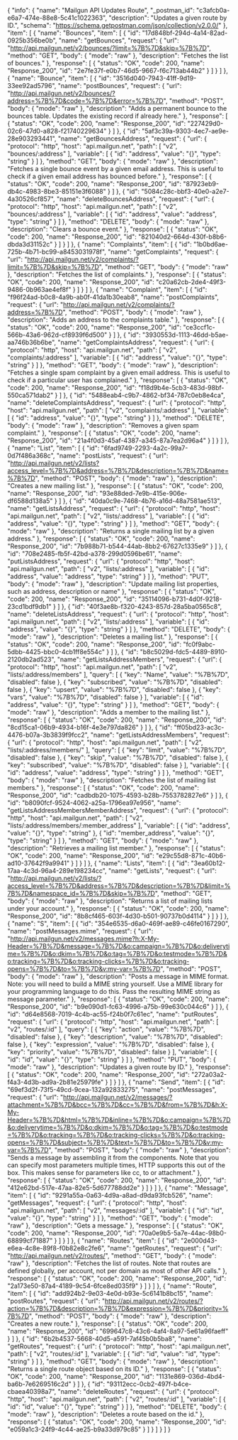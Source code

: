 {
  "info": {
    "name": "Mailgun API Updates Route",
    "_postman_id": "c3afcb0a-e6a7-474e-88e8-5c41c1022363",
    "description": "Updates a given route by ID.",
    "schema": "https://schema.getpostman.com/json/collection/v2.0.0/"
  },
  "item": [
    {
      "name": "Bounces",
      "item": [
        {
          "id": "17d848bf-294d-4a14-82ad-0925b356be0b",
          "name": "getBounces",
          "request": {
            "url": "http://api.mailgun.net/v2/bounces/?limit=%7B%7D&skip=%7B%7D",
            "method": "GET",
            "body": {
              "mode": "raw"
            },
            "description": "Fetches the list of bounces."
          },
          "response": [
            {
              "status": "OK",
              "code": 200,
              "name": "Response_200",
              "id": "2e7fe37f-e0b7-46d5-9667-f6c713ab44b2"
            }
          ]
        }
      ]
    },
    {
      "name": "Bounce",
      "item": [
        {
          "id": "3516d040-7943-41ff-9d19-33ee92ad5796",
          "name": "postBounces",
          "request": {
            "url": "http://api.mailgun.net/v2/bounces/?address=%7B%7D&code=%7B%7D&error=%7B%7D",
            "method": "POST",
            "body": {
              "mode": "raw"
            },
            "description": "Adds a permanent bounce to the bounces table. Updates the existing record if already here."
          },
          "response": [
            {
              "status": "OK",
              "code": 200,
              "name": "Response_200",
              "id": "227429d0-02c6-47d0-a828-f21740229634"
            }
          ]
        },
        {
          "id": "5af3c39a-9303-4ec7-ae9e-28e903293441",
          "name": "getBouncesAddress",
          "request": {
            "url": {
              "protocol": "http",
              "host": "api.mailgun.net",
              "path": [
                "v2",
                "bounces/:address"
              ],
              "variable": [
                {
                  "id": "address",
                  "value": "{}",
                  "type": "string"
                }
              ]
            },
            "method": "GET",
            "body": {
              "mode": "raw"
            },
            "description": "Fetches a single bounce event by a given email address. This is useful to check if a given email address has bounced before."
          },
          "response": [
            {
              "status": "OK",
              "code": 200,
              "name": "Response_200",
              "id": "87923eb9-db4c-4983-8be3-85151e3f6088"
            }
          ]
        },
        {
          "id": "5084c28c-bbf3-40e0-a2e7-4a30526cf857",
          "name": "deleteBouncesAddress",
          "request": {
            "url": {
              "protocol": "http",
              "host": "api.mailgun.net",
              "path": [
                "v2",
                "bounces/:address"
              ],
              "variable": [
                {
                  "id": "address",
                  "value": "address",
                  "type": "string"
                }
              ]
            },
            "method": "DELETE",
            "body": {
              "mode": "raw"
            },
            "description": "Clears a bounce event."
          },
          "response": [
            {
              "status": "OK",
              "code": 200,
              "name": "Response_200",
              "id": "821040d2-664d-430f-b8b6-dbda3d31152c"
            }
          ]
        }
      ]
    },
    {
      "name": "Complaints",
      "item": [
        {
          "id": "1b0bd6ae-725b-4b71-bc99-a8453031978f",
          "name": "getComplaints",
          "request": {
            "url": "http://api.mailgun.net/v2/complaints/?limit=%7B%7D&skip=%7B%7D",
            "method": "GET",
            "body": {
              "mode": "raw"
            },
            "description": "Fetches the list of complaints."
          },
          "response": [
            {
              "status": "OK",
              "code": 200,
              "name": "Response_200",
              "id": "c20a62cb-2de4-49f3-9486-0b963ae4ef8f"
            }
          ]
        }
      ]
    },
    {
      "name": "Complaint",
      "item": [
        {
          "id": "f96f24ad-b0c8-4a9b-ab0f-41da1b30eab8",
          "name": "postComplaints",
          "request": {
            "url": "http://api.mailgun.net/v2/complaints/?address=%7B%7D",
            "method": "POST",
            "body": {
              "mode": "raw"
            },
            "description": "Adds an address to the complaints table."
          },
          "response": [
            {
              "status": "OK",
              "code": 200,
              "name": "Response_200",
              "id": "ce3ccf1c-566b-43a6-962d-cf8939f6d500"
            }
          ]
        },
        {
          "id": "3930553d-1113-46dd-b5ae-aa746b36b6be",
          "name": "getComplaintsAddress",
          "request": {
            "url": {
              "protocol": "http",
              "host": "api.mailgun.net",
              "path": [
                "v2",
                "complaints/:address"
              ],
              "variable": [
                {
                  "id": "address",
                  "value": "{}",
                  "type": "string"
                }
              ]
            },
            "method": "GET",
            "body": {
              "mode": "raw"
            },
            "description": "Fetches a single spam complaint by a given email address. This is useful to check if a particular user has complained."
          },
          "response": [
            {
              "status": "OK",
              "code": 200,
              "name": "Response_200",
              "id": "f18d9b4e-5cb3-483d-98bf-550ca571dab2"
            }
          ]
        },
        {
          "id": "5488eab4-c9b7-4862-bf34-787c0eb8e4ca",
          "name": "deleteComplaintsAddress",
          "request": {
            "url": {
              "protocol": "http",
              "host": "api.mailgun.net",
              "path": [
                "v2",
                "complaints/:address"
              ],
              "variable": [
                {
                  "id": "address",
                  "value": "{}",
                  "type": "string"
                }
              ]
            },
            "method": "DELETE",
            "body": {
              "mode": "raw"
            },
            "description": "Removes a given spam complaint."
          },
          "response": [
            {
              "status": "OK",
              "code": 200,
              "name": "Response_200",
              "id": "21a4f0d3-45af-4387-a345-87a7ea2d96a4"
            }
          ]
        }
      ]
    },
    {
      "name": "List",
      "item": [
        {
          "id": "6fad9749-2293-4a2c-99a7-0d7f486a368c",
          "name": "postLists",
          "request": {
            "url": "http://api.mailgun.net/v2/lists?access_level=%7B%7D&address=%7B%7D&description=%7B%7D&name=%7B%7D",
            "method": "POST",
            "body": {
              "mode": "raw"
            },
            "description": "Creates a new mailing list."
          },
          "response": [
            {
              "status": "OK",
              "code": 200,
              "name": "Response_200",
              "id": "93e88ded-7e9b-415e-906e-df6588d138a5"
            }
          ]
        },
        {
          "id": "40da0c9e-7468-4b76-a16d-48a7581ae513",
          "name": "getListsAddress",
          "request": {
            "url": {
              "protocol": "http",
              "host": "api.mailgun.net",
              "path": [
                "v2",
                "lists/:address"
              ],
              "variable": [
                {
                  "id": "address",
                  "value": "{}",
                  "type": "string"
                }
              ]
            },
            "method": "GET",
            "body": {
              "mode": "raw"
            },
            "description": "Returns a single mailing list by a given address."
          },
          "response": [
            {
              "status": "OK",
              "code": 200,
              "name": "Response_200",
              "id": "7b988b71-b544-44ab-8bb2-67627c1335e9"
            }
          ]
        },
        {
          "id": "708e2485-fb5f-42bd-a378-299d0596be61",
          "name": "putListsAddress",
          "request": {
            "url": {
              "protocol": "http",
              "host": "api.mailgun.net",
              "path": [
                "v2",
                "lists/:address"
              ],
              "variable": [
                {
                  "id": "address",
                  "value": "address",
                  "type": "string"
                }
              ]
            },
            "method": "PUT",
            "body": {
              "mode": "raw"
            },
            "description": "Update mailing list properties, such as address, description or name"
          },
          "response": [
            {
              "status": "OK",
              "code": 200,
              "name": "Response_200",
              "id": "35114096-b731-4d0f-9218-23cd1bdf9db1"
            }
          ]
        },
        {
          "id": "40f3ae8b-f320-4243-857d-28a5ba0565c8",
          "name": "deleteListsAddress",
          "request": {
            "url": {
              "protocol": "http",
              "host": "api.mailgun.net",
              "path": [
                "v2",
                "lists/:address"
              ],
              "variable": [
                {
                  "id": "address",
                  "value": "{}",
                  "type": "string"
                }
              ]
            },
            "method": "DELETE",
            "body": {
              "mode": "raw"
            },
            "description": "Deletes a mailing list."
          },
          "response": [
            {
              "status": "OK",
              "code": 200,
              "name": "Response_200",
              "id": "fc0f9abc-5dbb-4425-bbc0-4cb1ff8e554c"
            }
          ]
        },
        {
          "id": "b8c5029d-fdc5-4489-8910-2120db2ad523",
          "name": "getListsAddressMembers",
          "request": {
            "url": {
              "protocol": "http",
              "host": "api.mailgun.net",
              "path": [
                "v2",
                "lists/:address/members"
              ],
              "query": [
                {
                  "key": "Name",
                  "value": "%7B%7D",
                  "disabled": false
                },
                {
                  "key": "subscribed",
                  "value": "%7B%7D",
                  "disabled": false
                },
                {
                  "key": "upsert",
                  "value": "%7B%7D",
                  "disabled": false
                },
                {
                  "key": "vars",
                  "value": "%7B%7D",
                  "disabled": false
                }
              ],
              "variable": [
                {
                  "id": "address",
                  "value": "{}",
                  "type": "string"
                }
              ]
            },
            "method": "GET",
            "body": {
              "mode": "raw"
            },
            "description": "Adds a member to the mailing list."
          },
          "response": [
            {
              "status": "OK",
              "code": 200,
              "name": "Response_200",
              "id": "8cd15ca1-06b9-4934-b16f-4e3e797da826"
            }
          ]
        },
        {
          "id": "ff05bd23-ac3c-4476-b07a-3b3839f9fcc2",
          "name": "getListsAddressMembers",
          "request": {
            "url": {
              "protocol": "http",
              "host": "api.mailgun.net",
              "path": [
                "v2",
                "lists/:address/members/"
              ],
              "query": [
                {
                  "key": "limit",
                  "value": "%7B%7D",
                  "disabled": false
                },
                {
                  "key": "skip",
                  "value": "%7B%7D",
                  "disabled": false
                },
                {
                  "key": "subscribed",
                  "value": "%7B%7D",
                  "disabled": false
                }
              ],
              "variable": [
                {
                  "id": "address",
                  "value": "address",
                  "type": "string"
                }
              ]
            },
            "method": "GET",
            "body": {
              "mode": "raw"
            },
            "description": "Fetches the list of mailing list members."
          },
          "response": [
            {
              "status": "OK",
              "code": 200,
              "name": "Response_200",
              "id": "cadbdb20-1075-4593-b28b-7553782827e6"
            }
          ]
        },
        {
          "id": "b8090fcf-9524-4062-a25a-1796ea97e956",
          "name": "getListsAddressMembersMemberAddress",
          "request": {
            "url": {
              "protocol": "http",
              "host": "api.mailgun.net",
              "path": [
                "v2",
                "lists/:address/members/:member_address"
              ],
              "variable": [
                {
                  "id": "address",
                  "value": "{}",
                  "type": "string"
                },
                {
                  "id": "member_address",
                  "value": "{}",
                  "type": "string"
                }
              ]
            },
            "method": "GET",
            "body": {
              "mode": "raw"
            },
            "description": "Retrieves a mailing list member."
          },
          "response": [
            {
              "status": "OK",
              "code": 200,
              "name": "Response_200",
              "id": "e29c55d8-871c-40b6-ad10-37642f9a9941"
            }
          ]
        }
      ]
    },
    {
      "name": "Lists",
      "item": [
        {
          "id": "3ea60b12-17aa-4c3d-96a4-289e198234cc",
          "name": "getLists",
          "request": {
            "url": "http://api.mailgun.net/v2/lists/?access_level=%7B%7D&address=%7B%7D&description=%7B%7D&limit=%7B%7D&namespace_id=%7B%7D&skip=%7B%7D",
            "method": "GET",
            "body": {
              "mode": "raw"
            },
            "description": "Returns a list of mailing lists under your account."
          },
          "response": [
            {
              "status": "OK",
              "code": 200,
              "name": "Response_200",
              "id": "8b8cf465-603f-4d30-b501-90737b0d4114"
            }
          ]
        }
      ]
    },
    {
      "name": "S",
      "item": [
        {
          "id": "354e6535-d6a0-469f-ae89-c46fe0167290",
          "name": "postMessages.mime",
          "request": {
            "url": "http://api.mailgun.net/v2/messages.mime?h:X-My-Header=%7B%7D&message=%7B%7D&o:campaign=%7B%7D&o:deliverytime=%7B%7D&o:dkim=%7B%7D&o:tag=%7B%7D&o:testmode=%7B%7D&o:tracking=%7B%7D&o:tracking-clicks=%7B%7D&o:tracking-opens=%7B%7D&to=%7B%7D&v:my-var=%7B%7D",
            "method": "POST",
            "body": {
              "mode": "raw"
            },
            "description": "Posts a message in MIME format. Note: you will need to build a MIME string yourself. Use a MIME library for your programming language to do this. Pass the resulting MIME string as message parameter."
          },
          "response": [
            {
              "status": "OK",
              "code": 200,
              "name": "Response_200",
              "id": "b9e090d1-fc63-4996-a75b-99e630c044c6"
            }
          ]
        },
        {
          "id": "d64e8568-7019-4c4b-ac55-f24b0f7c61ec",
          "name": "putRoutes",
          "request": {
            "url": {
              "protocol": "http",
              "host": "api.mailgun.net",
              "path": [
                "v2",
                "routes/:id"
              ],
              "query": [
                {
                  "key": "action",
                  "value": "%7B%7D",
                  "disabled": false
                },
                {
                  "key": "description",
                  "value": "%7B%7D",
                  "disabled": false
                },
                {
                  "key": "expression",
                  "value": "%7B%7D",
                  "disabled": false
                },
                {
                  "key": "priority",
                  "value": "%7B%7D",
                  "disabled": false
                }
              ],
              "variable": [
                {
                  "id": "id",
                  "value": "{}",
                  "type": "string"
                }
              ]
            },
            "method": "PUT",
            "body": {
              "mode": "raw"
            },
            "description": "Updates a given route by ID."
          },
          "response": [
            {
              "status": "OK",
              "code": 200,
              "name": "Response_200",
              "id": "272a03a2-f4a3-4d3b-ad9a-2b81e25979fe"
            }
          ]
        }
      ]
    },
    {
      "name": "Send",
      "item": [
        {
          "id": "69ef3d2f-73f5-49cd-9cea-132a92833275",
          "name": "postMessages",
          "request": {
            "url": "http://api.mailgun.net/v2/messages/?attachment=%7B%7D&bcc=%7B%7D&cc=%7B%7D&from=%7B%7D&h:X-My-Header=%7B%7D&html=%7B%7D&inline=%7B%7D&o:campaign=%7B%7D&o:deliverytime=%7B%7D&o:dkim=%7B%7D&o:tag=%7B%7D&o:testmode=%7B%7D&o:tracking=%7B%7D&o:tracking-clicks=%7B%7D&o:tracking-opens=%7B%7D&subject=%7B%7D&text=%7B%7D&to=%7B%7D&v:my-var=%7B%7D",
            "method": "POST",
            "body": {
              "mode": "raw"
            },
            "description": "Sends a message by assembling it from the components. Note that you can specify most parameters multiple times, HTTP supports this out of the box. This makes sense for parameters like cc, to or attachment."
          },
          "response": [
            {
              "status": "OK",
              "code": 200,
              "name": "Response_200",
              "id": "412e62bd-517e-47aa-82e5-5d677788dd2e"
            }
          ]
        }
      ]
    },
    {
      "name": "Message",
      "item": [
        {
          "id": "9291a55a-0a63-4d9a-a8ad-d9da93fcb526",
          "name": "getMessages",
          "request": {
            "url": {
              "protocol": "http",
              "host": "api.mailgun.net",
              "path": [
                "v2",
                "messages/:id"
              ],
              "variable": [
                {
                  "id": "id",
                  "value": "{}",
                  "type": "string"
                }
              ]
            },
            "method": "GET",
            "body": {
              "mode": "raw"
            },
            "description": "Gets a message."
          },
          "response": [
            {
              "status": "OK",
              "code": 200,
              "name": "Response_200",
              "id": "70a0e9b5-5a7e-44ac-98b0-68899cf71887"
            }
          ]
        }
      ]
    },
    {
      "name": "Routes",
      "item": [
        {
          "id": "2e000d43-e6ea-4c8e-89f8-f0b82e8c2fe6",
          "name": "getRoutes",
          "request": {
            "url": "http://api.mailgun.net/v2/routes/",
            "method": "GET",
            "body": {
              "mode": "raw"
            },
            "description": "Fetches the list of routes. Note that routes are defined globally, per account, not per domain as most of other API calls."
          },
          "response": [
            {
              "status": "OK",
              "code": 200,
              "name": "Response_200",
              "id": "2a173e50-87a4-4189-9c54-6fce8ed035f9"
            }
          ]
        }
      ]
    },
    {
      "name": "Route",
      "item": [
        {
          "id": "add924b2-9e03-4e0d-b93e-5c6141b8bc15",
          "name": "postRoutes",
          "request": {
            "url": "http://api.mailgun.net/v2/routes/?action=%7B%7D&description=%7B%7D&expression=%7B%7D&priority=%7B%7D",
            "method": "POST",
            "body": {
              "mode": "raw"
            },
            "description": "Creates a new route."
          },
          "response": [
            {
              "status": "OK",
              "code": 200,
              "name": "Response_200",
              "id": "699647c8-43c6-4af4-8a97-5e61a96faeff"
            }
          ]
        },
        {
          "id": "6b2b4537-5668-40d5-a591-7af45b0b5ba8",
          "name": "getRoutes",
          "request": {
            "url": {
              "protocol": "http",
              "host": "api.mailgun.net",
              "path": [
                "v2",
                "routes/:id"
              ],
              "variable": [
                {
                  "id": "id",
                  "value": "id",
                  "type": "string"
                }
              ]
            },
            "method": "GET",
            "body": {
              "mode": "raw"
            },
            "description": "Returns a single route object based on its ID."
          },
          "response": [
            {
              "status": "OK",
              "code": 200,
              "name": "Response_200",
              "id": "1131e869-036d-4bd4-ba6b-7e6269516c2d"
            }
          ]
        },
        {
          "id": "93112ecc-0cb2-497f-b4ce-cbaea40398a7",
          "name": "deleteRoutes",
          "request": {
            "url": {
              "protocol": "http",
              "host": "api.mailgun.net",
              "path": [
                "v2",
                "routes/:id"
              ],
              "variable": [
                {
                  "id": "id",
                  "value": "{}",
                  "type": "string"
                }
              ]
            },
            "method": "DELETE",
            "body": {
              "mode": "raw"
            },
            "description": "Deletes a route based on the id."
          },
          "response": [
            {
              "status": "OK",
              "code": 200,
              "name": "Response_200",
              "id": "e059a1c3-24f9-4c44-ae25-b9a33d979c85"
            }
          ]
        }
      ]
    }
  ]
}